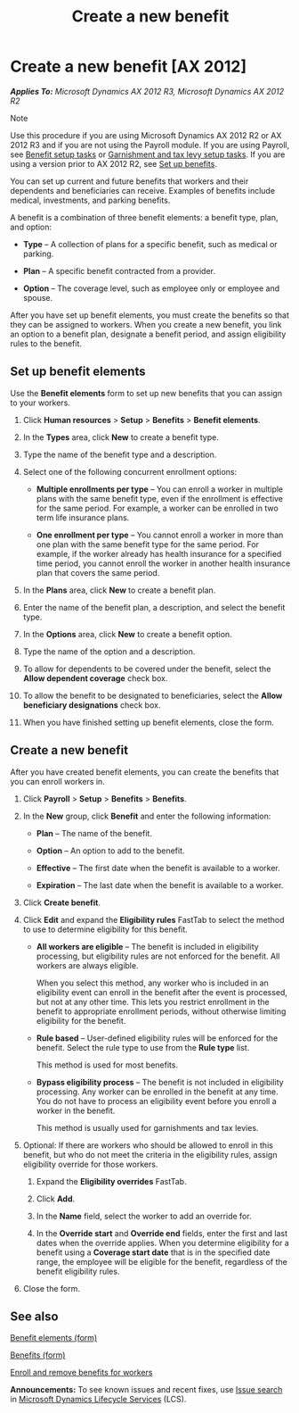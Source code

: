 ﻿---
title: Create a new benefit
TOCTitle: Create a new benefit
ms:assetid: a4d1d319-f2e3-4b36-bd86-c8ca9e63514d
ms:mtpsurl: https://technet.microsoft.com/en-us/library/JJ680905(v=AX.60)
ms:contentKeyID: 49624326
ms.date: 11/14/2014
mtps_version: v=AX.60
f1_keywords:
- dependents
- benefit plan
- beneficiaries
- benefit option
- benefit type
- benefit
- benefit element
---

# Create a new benefit [AX 2012]


_**Applies To:** Microsoft Dynamics AX 2012 R3, Microsoft Dynamics AX 2012 R2_


> [!NOTE]
> <P>Use this procedure if you are using Microsoft Dynamics AX 2012 R2 or AX 2012 R3 and if you are not using the Payroll module. If you are using Payroll, see <A href="benefit-setup-tasks.md">Benefit setup tasks</A> or <A href="garnishment-and-tax-levy-setup-tasks.md">Garnishment and tax levy setup tasks</A>. If you are using a version prior to AX 2012 R2, see <A href="set-up-benefits.md">Set up benefits</A>.</P>



You can set up current and future benefits that workers and their dependents and beneficiaries can receive. Examples of benefits include medical, investments, and parking benefits.

A benefit is a combination of three benefit elements: a benefit type, plan, and option:

  - **Type** – A collection of plans for a specific benefit, such as medical or parking.

  - **Plan** – A specific benefit contracted from a provider.

  - **Option** – The coverage level, such as employee only or employee and spouse.

After you have set up benefit elements, you must create the benefits so that they can be assigned to workers. When you create a new benefit, you link an option to a benefit plan, designate a benefit period, and assign eligibility rules to the benefit.

## Set up benefit elements

Use the **Benefit elements** form to set up new benefits that you can assign to your workers.

1.  Click **Human resources** \> **Setup** \> **Benefits** \> **Benefit elements**.

2.  In the **Types** area, click **New** to create a benefit type.

3.  Type the name of the benefit type and a description.

4.  Select one of the following concurrent enrollment options:
    
      - **Multiple enrollments per type** – You can enroll a worker in multiple plans with the same benefit type, even if the enrollment is effective for the same period. For example, a worker can be enrolled in two term life insurance plans.
    
      - **One enrollment per type** – You cannot enroll a worker in more than one plan with the same benefit type for the same period. For example, if the worker already has health insurance for a specified time period, you cannot enroll the worker in another health insurance plan that covers the same period.

5.  In the **Plans** area, click **New** to create a benefit plan.

6.  Enter the name of the benefit plan, a description, and select the benefit type.

7.  In the **Options** area, click **New** to create a benefit option.

8.  Type the name of the option and a description.

9.  To allow for dependents to be covered under the benefit, select the **Allow dependent coverage** check box.

10. To allow the benefit to be designated to beneficiaries, select the **Allow beneficiary designations** check box.

11. When you have finished setting up benefit elements, close the form.

## Create a new benefit

After you have created benefit elements, you can create the benefits that you can enroll workers in.

1.  Click **Payroll** \> **Setup** \> **Benefits** \> **Benefits**.

2.  In the **New** group, click **Benefit** and enter the following information:
    
      - **Plan** – The name of the benefit.
    
      - **Option** – An option to add to the benefit.
    
      - **Effective** – The first date when the benefit is available to a worker.
    
      - **Expiration** – The last date when the benefit is available to a worker.

3.  Click **Create benefit**.

4.  Click **Edit** and expand the **Eligibility rules** FastTab to select the method to use to determine eligibility for this benefit.
    
      - **All workers are eligible** – The benefit is included in eligibility processing, but eligibility rules are not enforced for the benefit. All workers are always eligible.
        
        When you select this method, any worker who is included in an eligibility event can enroll in the benefit after the event is processed, but not at any other time. This lets you restrict enrollment in the benefit to appropriate enrollment periods, without otherwise limiting eligibility for the benefit.
    
      - **Rule based** – User-defined eligibility rules will be enforced for the benefit. Select the rule type to use from the **Rule type** list.
        
        This method is used for most benefits.
    
      - **Bypass eligibility process** – The benefit is not included in eligibility processing. Any worker can be enrolled in the benefit at any time. You do not have to process an eligibility event before you enroll a worker in the benefit.
        
        This method is usually used for garnishments and tax levies.

5.  Optional: If there are workers who should be allowed to enroll in this benefit, but who do not meet the criteria in the eligibility rules, assign eligibility override for those workers.
    
    1.  Expand the **Eligibility overrides** FastTab.
    
    2.  Click **Add**.
    
    3.  In the **Name** field, select the worker to add an override for.
    
    4.  In the **Override start** and **Override end** fields, enter the first and last dates when the override applies. When you determine eligibility for a benefit using a **Coverage start date** that is in the specified date range, the employee will be eligible for the benefit, regardless of the benefit eligibility rules.

6.  Close the form.

## See also

[Benefit elements (form)](https://technet.microsoft.com/en-us/library/hh209498\(v=ax.60\))

[Benefits (form)](https://technet.microsoft.com/en-us/library/jj680907\(v=ax.60\))

[Enroll and remove benefits for workers](enroll-and-remove-benefits-for-workers.md)

  
**Announcements:** To see known issues and recent fixes, use [Issue search](http://go.microsoft.com/fwlink/?linkid=389258) in [Microsoft Dynamics Lifecycle Services](http://go.microsoft.com/fwlink/?linkid=306505) (LCS).

